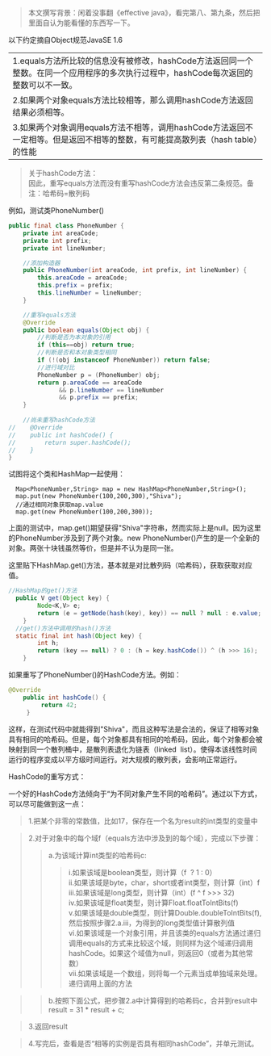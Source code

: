 > 本文撰写背景：闲着没事翻《effective java》，看完第八、第九条，然后把里面自认为能看懂的东西写一下。

以下约定摘自Object规范JavaSE 1.6
<table>
    <tr>
       <td>1.equals方法所比较的信息没有被修改，hashCode方法返回同一个整数。在同一个应用程序的多次执行过程中，hashCode每次返回的整数可以不一致。</td>
    </tr>
    <tr>
        <td> 2.如果两个对象equals方法比较相等，那么调用hashCode方法返回结果必须相等。</td>
    </tr>
    <tr>
      <td>3.如果两个对象调用equals方法不相等，调用hashCode方法返回不一定相等。但是返回不相等的整数，有可能提高散列表（hash table）的性能</td>
    </tr>
</table>

>关于hashCode方法：<br>
>因此，重写equals方法而没有重写hashCode方法会违反第二条规范。备注：哈希码=散列码

例如，测试类PhoneNumber()
```java
public final class PhoneNumber {
    private int areaCode;
    private int prefix;
    private int lineNumber;

    //添加构造器
    public PhoneNumber(int areaCode, int prefix, int lineNumber) {
        this.areaCode = areaCode;
        this.prefix = prefix;
        this.lineNumber = lineNumber;
    }

    //重写equals方法
    @Override
    public boolean equals(Object obj) {
        //判断是否为本对象的引用
        if (this==obj) return true;
        //判断是否和本对象类型相同
        if (!(obj instanceof PhoneNumber)) return false;
        //进行域对比
        PhoneNumber p = (PhoneNumber) obj;
        return p.areaCode == areaCode 
              && p.lineNumber == lineNumber 
              && p.prefix == prefix;
    }
    
    //尚未重写hashCode方法
//    @Override
//    public int hashCode() {
//        return super.hashCode();
//    }
}
```
试图将这个类和HashMap一起使用：

 ```
   Map<PhoneNumber,String> map = new HashMap<PhoneNumber,String>();
   map.put(new PhoneNumber(100,200,300),"Shiva");
   //通过相同对象获取map.value
   map.get(new PhoneNumber(100,200,300));
 ```
上面的测试中，map.get()期望获得"Shiva"字符串，然而实际上是null。因为这里的PhoneNumber涉及到了两个对象。new PhoneNumber()产生的是一个全新的对象。两张十块钱虽然等价，但是并不认为是同一张。

这里贴下HashMap.get()方法，基本就是对比散列码（哈希码），获取获取对应值。

 ```java
 //HashMap的get()方法 
   public V get(Object key) {
         Node<K,V> e;
         return (e = getNode(hash(key), key)) == null ? null : e.value;
     }
   //get()方法中调用的hash()方法
   static final int hash(Object key) {
         int h;
         return (key == null) ? 0 : (h = key.hashCode()) ^ (h >>> 16);
     }
 ```
如果重写了PhoneNumber()的HashCode方法。例如：

```java
@Override
    public int hashCode() {
         return 42;
     }
```
这样，在测试代码中就能得到"Shiva"，而且这种写法是合法的，保证了相等对象具有相同的哈希码。但是，每个对象都具有相同的哈希码，因此，每个对象都会被映射到同一个散列桶中，是散列表退化为链表（linked  list）。使得本该线性时间运行的程序变成以平方级时间运行。对大规模的散列表，会影响正常运行。

HashCode的重写方式：

一个好的HashCode方法倾向于“为不同对象产生不同的哈希码”。通过以下方式，可以尽可能做到这一点：

>1.把某个非零的常数值，比如17，保存在一个名为result的int类型的变量中

>2.对于对象中的每个域f（equals方法中涉及到的每个域），完成以下步骤：
>>a.为该域计算int类型的哈希码c:
>>>i.如果该域是boolean类型，则计算（f  ? 1 : 0）<br>
>>>ii.如果该域是byte，char，short或者int类型，则计算（int）f<br>
>>>iii.如果该域是long类型，则计算（int）(f ^ f >>> 32)<br>
>>>iv.如果该域是float类型，则计算Float.floatToIntBits(f)<br>
>>>v.如果该域是double类型，则计算Double.doubleToIntBits(f),然后按照步骤2.a.iii，为得到的long类型值计算散列值<br>
>>>vi.如果该域是一个对象引用，并且该类的equals方法通过递归调用equals的方式来比较这个域，则同样为这个域递归调用hashCode。如果这个域值为null，则返回0（或者为其他常数）<br>
>>>vii.如果该域是一个数组，则将每一个元素当成单独域来处理。递归调用上面的方法<br>

>>b.按照下面公式，把步骤2.a中计算得到的哈希码c，合并到result中<br>
>>result = 31 * result + c;

>3.返回result

>4.写完后，查看是否“相等的实例是否具有相同hashCode”，并单元测试。
